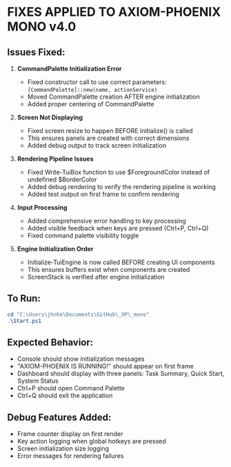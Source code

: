 # FIXES APPLIED TO AXIOM-PHOENIX MONO v4.0

## Issues Fixed:

1. **CommandPalette Initialization Error**
   - Fixed constructor call to use correct parameters: `[CommandPalette]::new(name, actionService)`
   - Moved CommandPalette creation AFTER engine initialization
   - Added proper centering of CommandPalette

2. **Screen Not Displaying**
   - Fixed screen resize to happen BEFORE Initialize() is called
   - This ensures panels are created with correct dimensions
   - Added debug output to track screen initialization

3. **Rendering Pipeline Issues**
   - Fixed Write-TuiBox function to use $ForegroundColor instead of undefined $BorderColor
   - Added debug rendering to verify the rendering pipeline is working
   - Added test output on first frame to confirm rendering

4. **Input Processing**
   - Added comprehensive error handling to key processing
   - Added visible feedback when keys are pressed (Ctrl+P, Ctrl+Q)
   - Fixed command palette visibility toggle

5. **Engine Initialization Order**
   - Initialize-TuiEngine is now called BEFORE creating UI components
   - This ensures buffers exist when components are created
   - ScreenStack is verified after engine initialization

## To Run:
```powershell
cd "C:\Users\jhnhe\Documents\GitHub\_XP\_mono"
.\Start.ps1
```

## Expected Behavior:
- Console should show initialization messages
- "AXIOM-PHOENIX IS RUNNING!" should appear on first frame
- Dashboard should display with three panels: Task Summary, Quick Start, System Status
- Ctrl+P should open Command Palette
- Ctrl+Q should exit the application

## Debug Features Added:
- Frame counter display on first render
- Key action logging when global hotkeys are pressed
- Screen initialization size logging
- Error messages for rendering failures
